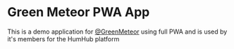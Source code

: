 # Green Meteor PWA App
This is a demo application for [@GreenMeteor](https://github.com/GreenMeteor) using full PWA and is used by it's members for the HumHub platform
